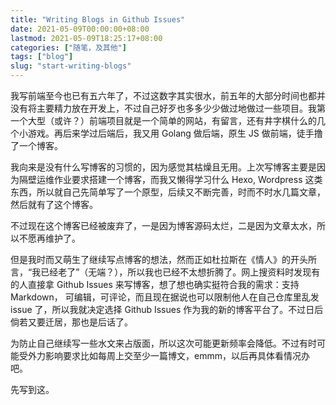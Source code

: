 ```yaml
---
title: "Writing Blogs in Github Issues"
date: 2021-05-09T00:00:00+08:00
lastmod: 2021-05-09T18:25:17+08:00
categories: ["随笔，及其他"]
tags: ["blog"]
slug: "start-writing-blogs"
---
```


我写前端至今也已有五六年了，不过这数字其实很水，前五年的大部分时间也都并没有将主要精力放在开发上，不过自己好歹也多多少少做过地做过一些项目。我第一个大型（或许？）前端项目就是一个简单的网站，有留言，还有井字棋什么的几个小游戏。再后来学过后端后，我又用 Golang 做后端，原生 JS 做前端，徒手撸了一个博客。

我向来是没有什么写博客的习惯的，因为感觉其枯燥且无用。上次写博客主要是因为隔壁运维作业要求搭建一个博客，而我又懒得学习什么 Hexo, Wordpress 这类东西，所以就自己先简单写了一个原型，后续又不断完善，时而不时水几篇文章，然后就有了这个博客。

不过现在这个博客已经被废弃了，一是因为博客源码太烂，二是因为文章太水，所以不愿再维护了。

但是我时而又萌生了继续写点博客的想法，然而正如杜拉斯在《情人》的开头所言，“我已经老了”（无端？），所以我也已经不太想折腾了。网上搜资料时发现有的人直接拿 Github Issues 来写博客，想了想也确实挺符合我的需求：支持 Markdown， 可编辑，可评论，而且现在据说也可以限制他人在自己仓库里乱发 issue 了，所以我就决定选择 Github Issues 作为我的新的博客平台了。不过日后倘若又要迁居，那也是后话了。

为防止自己继续写一些水文来占版面，所以这次可能更新频率会降低。不过有时可能受外力影响要求比如每周上交至少一篇博文，emmm，以后再具体看情况办吧。

先写到这。
